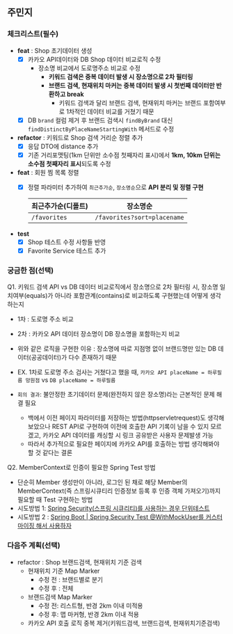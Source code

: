 ## 주민지

### 체크리스트(필수)
- **feat** : Shop 초기데이터 생성
    - [x] 카카오 API데이터와 DB Shop 데이터 비교로직 수정
        - 장소명 비교에서 도로명주소 비교로 수정
            - **키워드 검색은 중복 데이터 발생 시 장소명으로 2차 필터링**
            - **브랜드 검색, 현재위치 마커는 중복 데이터 발생 시 첫번째 데이터만 반환하고 break**
              - 키워드 검색과 달리 브랜드 검색, 현재위치 마커는 브랜드 포함여부로 1차적인 데이터 비교를 거쳤기 때문
    - [x] DB `brand` 컬럼 제거 후 브랜드 검색시 `findByBrand` 대신 `findDistinctByPlaceNameStartingWith` 메서드로 수정
- **refactor** : 키워드로 Shop 검색 거리순 정렬 추가
   - [x] 응답 DTO에 distance 추가
   - [x] 기존 거리포맷팅(1km 단위만 소수점 첫째자리 표시)에서 **1km, 10km 단위는 소수점 첫째자리 표시**되도록 수정
- **feat** : 회원 찜 목록 정렬
   - [x] 정렬 파라미터 추가하여 `최근추가순`, `장소명순`으로 **API 분리 및 정렬 구현** 
     
     |최근추가순(디폴트)|장소명순|
     |--------------|------|
     |`/favorites` |`/favorites?sort=placename` |
- **test** 
   - [x] Shop 테스트 수정 사항들 반영
   - [x] Favorite Service 테스트 추가

### 궁금한 점(선택)
Q1. 키워드 검색 API vs DB 데이터 비교로직에서 장소명으로 2차 필터링 시, 장소명 일치여부(equals)가 아니라 포함관계(contains)로 비교하도록 구현했는데 어떻게 생각하는지
  - 1차 : 도로명 주소 비교
  - 2차 : 카카오 API 데이터 장소명이 DB 장소명을 포함하는지 비교
  - 위와 같은 로직을 구현한 이유 : 장소명에 따로 지점명 없이 브랜드명만 있는 DB 데이터(공공데이터)가 다수 존재하기 때문
  - EX. 1차로 도로명 주소 검사는 거쳤다고 했을 때, `카카오 API placeName = 하루필름 망원점` vs `DB placeName = 하루필름`
  
  - `회의 결과`: 불안정한 초기데이터 문제(완전하지 않은 장소명)라는 근본적인 문제 해결 필요
    - 백에서 이전 페이지 파라미터를 저장하는 방법(httpservletrequest)도 생각해보았으나 REST API로 구현하여 이전에 호출한 API 기록이 남을 수 있지 모르겠고, 카카오 API 데이터를 캐싱할 시 링크 공유받은 사용자 문제발생 가능
    - 따라서 추가적으로 필요한 페이지에 카카오 API를 호출하는 방법 생각해봐야 할 것 같다는 결론
 
Q2. MemberContext로 인증이 필요한 Spring Test 방법
  - 단순히 Member 생성만이 아니라, 로그인 된 채로 해당 Member의 MemberContext(즉 스프링시큐티리 인증정보 등록 후 인증 객체 가져오기)까지 필요할 때 Test 구현하는 방법
  - 시도방법 1: [Spring Security(스프링 시큐리티)를 사용하는 경우 단위테스트](https://reiphiel.tistory.com/entry/spring-security-unit-test)
  - 시도방법 2 : [Spring Boot | Spring Security Test @WithMockUser를 커스터마이징 해서 사용하자](https://gaemi606.tistory.com/entry/Spring-Boot-Spring-Security-Test-WithMockUser%EB%A5%BC-%EC%BB%A4%EC%8A%A4%ED%84%B0%EB%A7%88%EC%9D%B4%EC%A7%95-%ED%95%B4%EC%84%9C-%EC%82%AC%EC%9A%A9%ED%95%98%EC%9E%90)
### 다음주 계획(선택)
- refactor : Shop 브랜드검색, 현재위치 기준 검색
  - 현재위치 기준 Map Marker 
    - 수정 전 : 브랜드별로 분기
    - 수정 후 : 전체
  - 브랜드검색 Map Marker
    - 수정 전: 리스트형, 반경 2km 이내 미적용
    - 수정 후: 맵 마커형, 반경 2km 이내 적용
  - 카카오 API 호출 로직 중복 제거(키워드검색, 브랜드검색, 현재위치기준검색)
